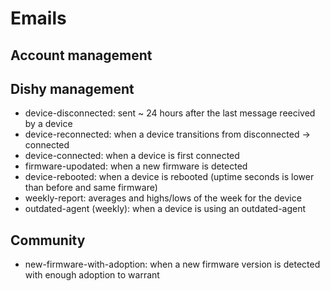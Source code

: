 # Emails

## Account management

## Dishy management
- device-disconnected: sent ~ 24 hours after the last message reecived by a device
- device-reconnected: when a device transitions from disconnected -> connected
- device-connected: when a device is first connected
- firmware-upodated: when a new firmware is detected
- device-rebooted: when a device is rebooted (uptime seconds is lower than before and same firmware)
- weekly-report: averages and highs/lows of the week for the device
- outdated-agent (weekly): when a device is using an outdated-agent

## Community 
- new-firmware-with-adoption: when a new firmware version is detected with enough adoption to warrant

